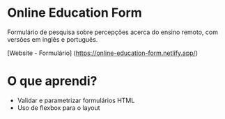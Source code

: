 # Online Education Form

Formulário de pesquisa sobre percepções acerca do ensino remoto, com versões em inglês e português. 

[Website - Formulário] (https://online-education-form.netlify.app/)

# O que aprendi?

- Validar e parametrizar formulários HTML
- Uso de flexbox para o layout
